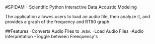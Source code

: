 #SPIDAM - Scientific Python Interactive Data Acoustic Modeling

The application allowes users to load an audio file, then analyze it, and provides a graph of the frequency and RT60 graph.

##Features
-Converts Audio Files to .wav.
-Load Audio Files
-Audio Interpretation
-Toggle between Freequency's


